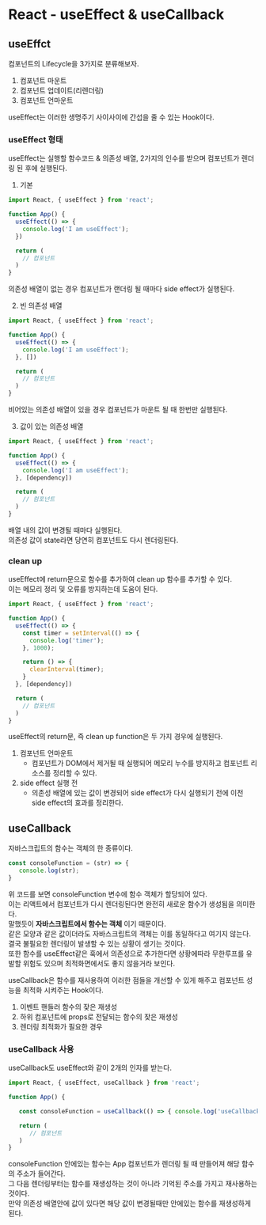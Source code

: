 React - useEffect & useCallback
========

useEffct
---------
컴포넌트의 Lifecycle을 3가지로 분류해보자.   
1. 컴포넌트 마운트
2. 컴포넌트 업데이트(리렌더링)
3. 컴포넌트 언마운트
   
useEffect는 이러한 생명주기 사이사이에 간섭을 줄 수 있는 Hook이다.   

### useEffect 형태
useEffect는 실행할 함수코드 & 의존성 배열, 2가지의 인수를 받으며 컴포넌트가 렌더링 된 후에 실행된다.   

1. 기본
```jsx
import React, { useEffect } from 'react';

function App() {
  useEffect(() => {
    console.log('I am useEffect');
  })

  return (
    // 컴포넌트
  )
}
```

의존성 배열이 없는 경우 컴포넌트가 랜더링 될 때마다 side effect가 실행된다.

2. 빈 의존성 배열
```jsx
import React, { useEffect } from 'react';

function App() {
  useEffect(() => {
    console.log('I am useEffect');
  }, [])

  return (
    // 컴포넌트
  )
}
```

비어있는 의존성 배열이 있을 경우 컴포넌트가 마운트 될 때 한번만 실행된다.

3. 값이 있는 의존성 배열
```jsx
import React, { useEffect } from 'react';

function App() {
  useEffect(() => {
    console.log('I am useEffect');
  }, [dependency])

  return (
    // 컴포넌트
  )
}
```

배열 내의 값이 변경될 때마다 실행된다.   
의존성 값이 state라면 당연히 컴포넌트도 다시 렌더링된다.

### clean up
useEffect에 return문으로 함수를 추가하여 clean up 함수를 추가할 수 있다.   
이는 메모리 정리 및 오류를 방지하는데 도움이 된다.
```jsx
import React, { useEffect } from 'react';

function App() {
  useEffect(() => {
    const timer = setInterval(() => {
      console.log('timer');
    }, 1000);

    return () => {
      clearInterval(timer);
    }
  }, [dependency])

  return (
    // 컴포넌트
  )
}
```

useEffect의 return문, 즉 clean up function은 두 가지 경우에 실행된다.   
1. 컴포넌트 언마운트
   - 컴포넌트가 DOM에서 제거될 때 실행되어 메모리 누수를 방지하고 컴포넌트 리소스를 정리할 수 있다.
2. side effect 실행 전
   - 의존성 배열에 있는 값이 변경되어 side effect가 다시 실행되기 전에 이전 side effect의 효과를 정리한다.
   
useCallback
-----------
자바스크립트의 함수는 객체의 한 종류이다.   
```javascript
const consoleFunction = (str) => {
   console.log(str);
}
```
위 코드를 보면 consoleFunction 변수에 함수 객체가 할당되어 있다.   
이는 리액트에서 컴포넌트가 다시 렌더링된다면 완전히 새로운 함수가 생성됨을 의미한다.   
말했듯이 **자바스크립트에서 함수는 객체** 이기 때문이다.   
같은 모양과 같은 값이더라도 자바스크립트의 객체는 이를 동일하다고 여기지 않는다.   
결국 불필요한 렌더링이 발생할 수 있는 상황이 생기는 것이다.  
또한 함수를 useEffect같은 훅에서 의존성으로 추가한다면 상황에따라 무한루프를 유발할 위험도 있으며 최적화면에서도 좋지 않을거라 보인다.

useCallback은 함수를 재사용하여 이러한 점들을 개선할 수 있게 해주고 컴포넌트 성능을 최적화 시켜주는 Hook이다.   
1. 이벤트 핸들러 함수의 잦은 재생성
2. 하위 컴포넌트에 props로 전달되는 함수의 잦은 재생성
3. 렌더링 최적화가 필요한 경우

### useCallback 사용
useCallback도 useEffect와 같이 2개의 인자를 받는다.
```jsx
import React, { useEffect, useCallback } from 'react';

function App() {

   const consoleFunction = useCallback(() => { console.log('useCallback') }, [dependency]);

   return (
      // 컴포넌트
   )
}
```

consoleFunction 안에있는 함수는 App 컴포넌트가 렌더링 될 때 만들어져 해당 함수의 주소가 들어간다.   
그 다음 렌더링부터는 함수를 재생성하는 것이 아니라 기억된 주소를 가지고 재사용하는 것이다.   
만약 의존성 배열안에 값이 있다면 해당 값이 변경될때만 안에있는 함수를 재생성하게 된다.
